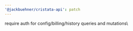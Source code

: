 ```yaml
---
'@jackbuehner/cristata-api': patch
---
```


require auth for config/billing/history queries and mutations\

